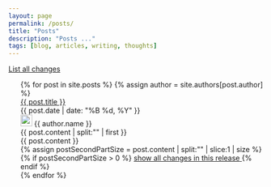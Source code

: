 ```yaml
---
layout: page
permalink: /posts/
title: "Posts"
description: "Posts ..."
tags: [blog, articles, writing, thoughts]
---
```


<div class="flex-center">
   <a href="{{ site.url }}/all/" class="button-view-full-archive open-sans-14-bold">List all changes</a>
</div>

<ul class="post-index unstyled-list">
{% for post in site.posts %}
  {% assign author = site.authors[post.author] %}
   <div class="post-item">
        <div class="history-icon"></div>
		<article itemscope itemtype="http://schema.org/Article">
			<div class="post-item-title">
                <a href="{{ site.url }}{{ post.url }}" itemprop="url">
                    {{ post.title }}
                </a>
			</div>
				<div class="entry-meta entry-meta-padding">
                    <span class="entry-date date published clusterTag"><time
                                datetime="{{ post.date | date_to_xmlschema }}"
                                itemprop="datePublished">{{ post.date | date: "%B %d, %Y" }}</time></span>
                    <div class="post-date">
                        <img class="gravatar" height="23"
                             src="https://2.gravatar.com/avatar/{{ author.gravatar }}?r=x&amp;s=140"
                             width="23">
                        <span class="author vcard" itemprop="author" itemscope
                              itemtype="http://schema.org/Person">
                            <span itemprop="name" class="fn">{{ author.name }}</span>
                        </span>
                    </div>
                </div>
			<div itemprop="description" class="issues-list">
  				{{ post.content | split:"<!--more-->" | first }}
			</div>
			<div itemprop="description" class="issues-list">
              {{ post.content }}
            </div>
            {% assign postSecondPartSize = post.content | split:"<!--more-->" | slice:1 |  size %}
  			{% if postSecondPartSize > 0 %}
                <a class="show-all-changes" href="{{ site.url }}{{ post.url }}">
					<span>show all changes in this release</span>
				</a>
  			{% endif %}		                                       
		</article>
	</div>
{% endfor %}
</ul>
